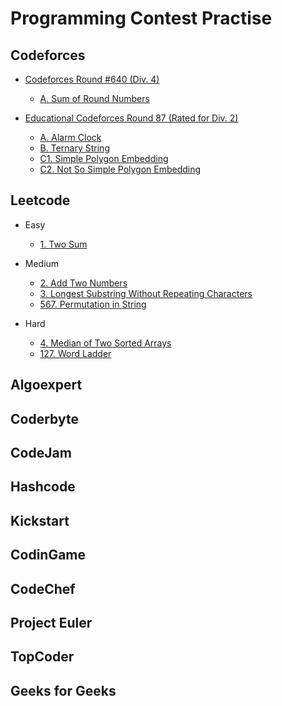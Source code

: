 # Programming Contest Practise

## Codeforces

* [Codeforces Round #640 (Div. 4)](https://codeforces.com/contest/1352)
  * [A. Sum of Round Numbers](https://github.com/csderek/ProgrammingContest/tree/master/Codeforces/Sum%20of%20Round%20Numbers)

* [Educational Codeforces Round 87 (Rated for Div. 2)](https://codeforces.com/contest/1354)
  * [A. Alarm Clock](https://github.com/csderek/ProgrammingContest/tree/master/Codeforces/Alarm%20Clock)  
  * [B. Ternary String](https://github.com/csderek/ProgrammingContest/tree/master/Codeforces/Ternary%20String)  
  * [C1. Simple Polygon Embedding](https://github.com/csderek/ProgrammingContest/tree/master/Codeforces/Simple%20Polygon%20Embedding)  
  * [C2. Not So Simple Polygon Embedding](https://github.com/csderek/ProgrammingContest/tree/master/Codeforces/Not%20So%20Simple%20Polygon%20Embedding)

## Leetcode

* Easy
  * [1. Two Sum](https://github.com/csderek/ProgrammingContest/tree/master/Leetcode/Easy/Two%20Sum)

* Medium
  * [2. Add Two Numbers](https://github.com/csderek/ProgrammingContest/tree/master/Leetcode/Medium/Add%20Two%20Numbers)
  * [3. Longest Substring Without Repeating Characters](https://github.com/csderek/CodeAlgoPractise/tree/master/Leetcode/Medium/Longest%20Substring%20Without%20Repeating%20Characters)
  * [567. Permutation in String](./Leetcode/Medium/Permutation%20in%20String)

* Hard
  * [4. Median of Two Sorted Arrays](https://github.com/csderek/ProgrammingContest/tree/master/Leetcode/Hard/Median%20of%20Two%20Sorted%20Arrays)
  * [127. Word Ladder](https://github.com/csderek/ProgrammingContest/tree/master/Leetcode/Hard/Word%20Ladder)

## Algoexpert

## Coderbyte

## CodeJam

## Hashcode

## Kickstart

## CodinGame

## CodeChef

## Project Euler

## TopCoder

## Geeks for Geeks

